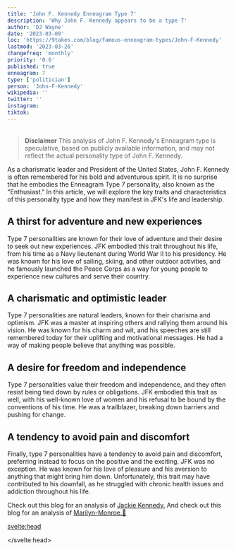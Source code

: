 ```yaml
---
title: 'John F. Kennedy Enneagram Type 7'
description: 'Why John F. Kennedy appears to be a type 7'
author: 'DJ Wayne'
date: '2023-03-09'
loc: 'https://9takes.com/blog/famous-enneagram-types/John-F-Kennedy'
lastmod: '2023-03-26'
changefreq: 'monthly'
priority: '0.6'
published: true
enneagram: 7
type: ['politician']
person: 'John-F-Kennedy'
wikipedia: ''
twitter: ''
instagram:
tiktok:
---
```


<script>
	import  PopCard  from "../../../lib/components/atoms/PopCard.svelte";
</script>
<div
	style="display: flex;
    justify-content: center;
    margin: 1rem 0;
	"
>
	<PopCard
		image={`/types/7s/${'John-F-Kennedy'}.webp`}
		showIcon={false}
		enneagramType="7"
		displayText="John F. Kennedy"
		subtext=""
	/>
</div>

> **Disclaimer** This analysis of John F. Kennedy's Enneagram type is speculative, based on publicly available information, and may not reflect the actual personality type of John F. Kennedy.

<p class="firstLetter">As a charismatic leader and President of the United States, John F. Kennedy is often remembered for his bold and adventurous spirit. It is no surprise that he embodies the Enneagram Type 7 personality, also known as the "Enthusiast." In this article, we will explore the key traits and characteristics of this personality type and how they manifest in JFK's life and leadership.</p>

## A thirst for adventure and new experiences

Type 7 personalities are known for their love of adventure and their desire to seek out new experiences. JFK embodied this trait throughout his life, from his time as a Navy lieutenant during World War II to his presidency. He was known for his love of sailing, skiing, and other outdoor activities, and he famously launched the Peace Corps as a way for young people to experience new cultures and serve their country.

## A charismatic and optimistic leader

Type 7 personalities are natural leaders, known for their charisma and optimism. JFK was a master at inspiring others and rallying them around his vision. He was known for his charm and wit, and his speeches are still remembered today for their uplifting and motivational messages. He had a way of making people believe that anything was possible.

## A desire for freedom and independence

Type 7 personalities value their freedom and independence, and they often resist being tied down by rules or obligations. JFK embodied this trait as well, with his well-known love of women and his refusal to be bound by the conventions of his time. He was a trailblazer, breaking down barriers and pushing for change.

## A tendency to avoid pain and discomfort

Finally, type 7 personalities have a tendency to avoid pain and discomfort, preferring instead to focus on the positive and the exciting. JFK was no exception. He was known for his love of pleasure and his aversion to anything that might bring him down. Unfortunately, this trait may have contributed to his downfall, as he struggled with chronic health issues and addiction throughout his life.

Check out this blog for an analysis of <a href="/blog/famous-enneagram-types/Jackie-Kennedy">Jackie Kennedy.</a>
And check out this blog for an analysis of <a href="/blog/famous-enneagram-types/Marilyn-Monroe">Marilyn-Monroe.👀</a>

<svelte:head>

</svelte:head>
